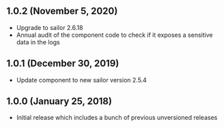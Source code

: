 ## 1.0.2 (November 5, 2020)

* Upgrade to sailor 2.6.18
* Annual audit of the component code to check if it exposes a sensitive data in the logs

## 1.0.1 (December 30, 2019)

* Update component to new sailor version 2.5.4

## 1.0.0 (January 25, 2018)

* Initial release which includes a bunch of previous unversioned releases
